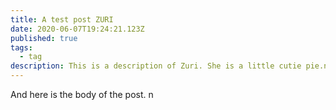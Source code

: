 ```yaml
---
title: A test post ZURI
date: 2020-06-07T19:24:21.123Z
published: true
tags:
  - tag
description: This is a description of Zuri. She is a little cutie pie.n
---
```

And here is the body of the post. n